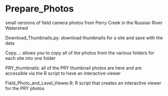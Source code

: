 # Prepare_Photos  
small versions of field camera photos from Perry Creek in the Russian River Watershed

Download_Thumbnails.py: download thumbnails for a site and save with the data

Copy...: allows you to copy all of the photos from the various folders for each site into one folder

PRY_thumbnails: all of the PRY thumbnail photos are here and are accessible via the R script to have an interactive viewer

Field_Photo_and_Level_Viewer.R: R script that creates an interactive viewer for the PRY photos
